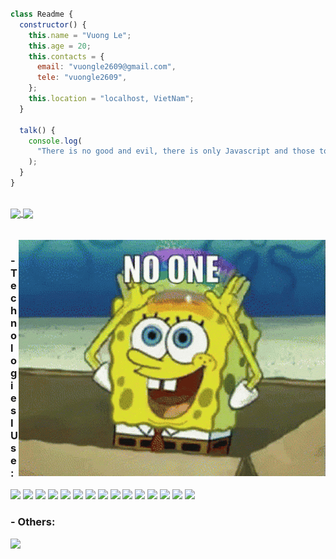 <!-- <h1 align="center">Hi, I'm <a href="https://www.facebook.com/vuong.lethanh.315/">Vuong Le</a>!</h1> -->

<br/>

```javascript
class Readme {
  constructor() {
    this.name = "Vuong Le";
    this.age = 20;
    this.contacts = {
      email: "vuongle2609@gmail.com",
      tele: "vuongle2609",
    };
    this.location = "localhost, VietNam";
  }

  talk() {
    console.log(
      "There is no good and evil, there is only Javascript and those too weak to seek it."
    );
  }
}
```

<br/>

<a href="https://github.com/anuraghazra/github-readme-stats">
  <img align="center" src="https://readme-stats-kappa-taupe.vercel.app/api/top-langs/?username=vuongle2609&hide=scss,css,html&langs_count=8&layout=compact" />
</a>
<a href="https://github.com/anuraghazra/convoychat">
  <img align="center" src="https://readme-stats-kappa-taupe.vercel.app/api/?username=vuongle2609&hide=scss,css,html&langs_count=20&layout=pie" />
</a>

<br/>
<br/>
<br/>

<img src="./assets/spongebob-rainbow-4.gif" align="right">

<div>

### - Technologies I Use:

<img src="https://img.shields.io/badge/html5-%23E34F26.svg?style=for-the-badge&logo=html5&logoColor=white" />
<img src="https://img.shields.io/badge/css3-%231572B6.svg?style=for-the-badge&logo=css3&logoColor=white" />
<img src="https://img.shields.io/badge/javascript-%23323330.svg?style=for-the-badge&logo=javascript&logoColor=%23F7DF1E" />
<img src="https://img.shields.io/badge/typescript-%23007ACC.svg?style=for-the-badge&logo=typescript&logoColor=white" />
<img src="https://img.shields.io/badge/rust-%23000000.svg?style=for-the-badge&logo=rust&logoColor=white" />
<img src="https://img.shields.io/badge/react-%2320232a.svg?style=for-the-badge&logo=react&logoColor=%2361DAFB" />
<img src="https://img.shields.io/badge/tailwindcss-%2338B2AC.svg?style=for-the-badge&logo=tailwind-css&logoColor=white" />
<img src="https://img.shields.io/badge/node.js-6DA55F?style=for-the-badge&logo=node.js&logoColor=white" />
<img src="https://img.shields.io/badge/express.js-%23404d59.svg?style=for-the-badge&logo=express&logoColor=%2361DAFB" />
<img src="https://img.shields.io/badge/MUI-%230081CB.svg?style=for-the-badge&logo=mui&logoColor=white" />
<img src="https://img.shields.io/badge/SASS-hotpink.svg?style=for-the-badge&logo=SASS&logoColor=white" />
<img src="https://img.shields.io/badge/Next-black?style=for-the-badge&logo=next.js&logoColor=white" />
<img src="https://img.shields.io/badge/Socket.io-black?style=for-the-badge&logo=socket.io&badgeColor=010101" />
<img src="https://img.shields.io/badge/threejs-black?style=for-the-badge&logo=three.js&logoColor=white" />
<img src="https://img.shields.io/badge/vite-%23646CFF.svg?style=for-the-badge&logo=vite&logoColor=white" />
</div>

<div>


### - Others:

<img src="https://img.shields.io/badge/blender-%23F5792A.svg?style=for-the-badge&logo=blender&logoColor=white" />
</div>
